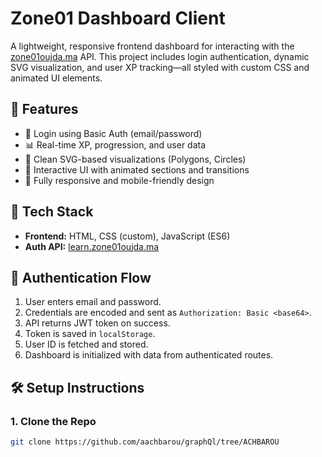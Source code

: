 # Zone01 Dashboard Client

A lightweight, responsive frontend dashboard for interacting with the [zone01oujda.ma](https://learn.zone01oujda.ma) API. This project includes login authentication, dynamic SVG visualization, and user XP tracking—all styled with custom CSS and animated UI elements.

## 🚀 Features

- 🔐 Login using Basic Auth (email/password)
- 📊 Real-time XP, progression, and user data
- 🧠 Clean SVG-based visualizations (Polygons, Circles)
- 💬 Interactive UI with animated sections and transitions
- 📱 Fully responsive and mobile-friendly design

## 🧰 Tech Stack

- **Frontend:** HTML, CSS (custom), JavaScript (ES6)
- **Auth API:** [learn.zone01oujda.ma](https://learn.zone01oujda.ma)


## 🔑 Authentication Flow

1. User enters email and password.
2. Credentials are encoded and sent as `Authorization: Basic <base64>`.
3. API returns JWT token on success.
4. Token is saved in `localStorage`.
5. User ID is fetched and stored.
6. Dashboard is initialized with data from authenticated routes.

## 🛠️ Setup Instructions

### 1. Clone the Repo

```bash
git clone https://github.com/aachbarou/graphQl/tree/ACHBAROU

